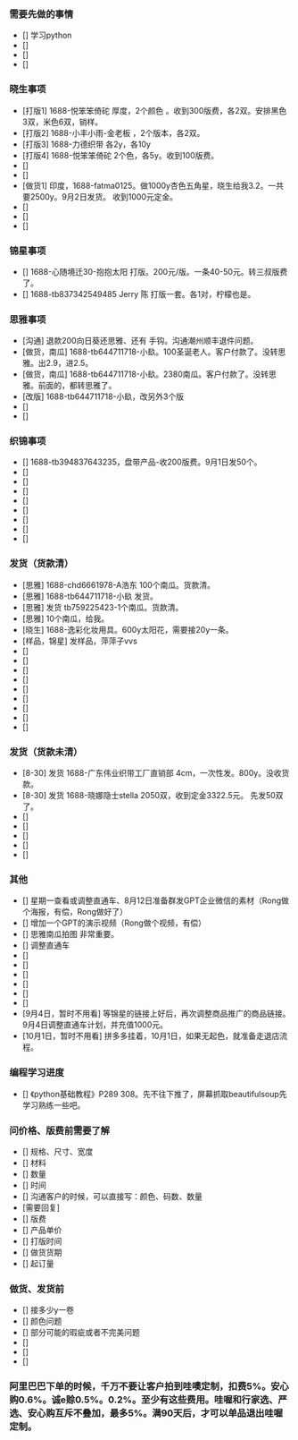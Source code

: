 ### 需要先做的事情
- [] 学习python
- [] 
- [] 
- [] 

### 晓生事项
- [打版1] 1688-悦笨笨倚砣 厚度，2个颜色 。收到300版费，各2双。安排黑色3双，米色6双，销样。
- [打版2] 1688-小丰小雨-金老板 ，2个版本，各2双。 
- [打版3] 1688-力德织带 各2y，各10y
- [打版4] 1688-悦笨笨倚砣 2个色，各5y。收到100版费。 
- [] 
- [] 
- [做货1] 印度，1688-fatma0125。做1000y杏色五角星，晓生给我3.2。一共要2500y。9月2日发货。 收到1000元定金。
- [] 
- [] 
- [] 

### 锦星事项
- [] 1688-心随境迁30-抱抱太阳 打版。200元/版。一条40-50元。转三叔版费了。
- [] 1688-tb837342549485 Jerry 陈 打版一套。各1对，柠檬也是。

### 思雅事项
- [沟通] 退款200向日葵还思雅、还有 手钩。沟通潮州顺丰退件问题。
- [做货，南瓜] 1688-tb644711718-小镹。100圣诞老人。客户付款了。没转思雅。出2.9，进2.5。
- [做货，南瓜] 1688-tb644711718-小镹。2380南瓜。客户付款了。没转思雅。前面的，都转思雅了。
- [改版] 1688-tb644711718-小镹，改另外3个版
- [] 
- [] 


### 织锦事项
- [] 1688-tb394837643235，盘带产品-收200版费。9月1日发50个。
- [] 
- [] 
- [] 
- [] 
- [] 
- [] 
- [] 
- [] 



### 发货（货款清）
- [思雅] 1688-chd6661978-A浩东 100个南瓜。货款清。
- [思雅] 1688-tb644711718-小镹 发货。
- [思雅] 发货 tb759225423-1个南瓜。货款清。
- [思雅] 10个南瓜，给我。 
- [晓生] 1688-逸彩化妆用具。600y太阳花，需要接20y一条。 
- [样品，锦星] 发样品，萍萍子vvs
- [] 
- [] 
- [] 
- [] 
- [] 
- [] 
- [] 
- [] 
- [] 




### 发货（货款未清）
- [8-30] 发货 1688-广东伟业织带工厂直销部 4cm，一次性发。800y。没收货款。
- [8-30] 发货  1688-晓娜隐士stella 2050双，收到定金3322.5元。 先发50双了。
- [] 
- [] 
- [] 
- [] 
- [] 





### 其他
- [] 星期一查看或调整直通车、8月12日准备群发GPT企业微信的素材（Rong做个海报，有偿，Rong做好了）
- [] 增加一个GPT的演示视频（Rong做个视频，有偿）
- [] 思雅南瓜拍图 非常重要。
- [] 调整直通车
- [] 
- [] 
- [] 
- [] 
- [] 
- [] 
- [9月4日，暂时不用看] 等锦星的链接上好后，再次调整商品推广的商品链接。9月4日调整直通车计划，并充值1000元。
- [10月1日，暂时不用看] 拼多多挂着，10月1日，如果无起色，就准备走退店流程。














### 编程学习进度
- [] 《python基础教程》P289 308。先不往下推了，屏幕抓取beautifulsoup先学习熟练一些吧。



### 问价格、版费前需要了解
- [] 规格、尺寸、宽度
- [] 材料
- [] 数量
- [] 时间
- [] 沟通客户的时候，可以直接写：颜色、码数、数量
- [需要回复] 
- [] 版费
- [] 产品单价
- [] 打版时间
- [] 做货货期
- [] 起订量



### 做货、发货前
- [] 接多少y一卷
- [] 颜色问题
- [] 部分可能的瑕疵或者不完美问题
- []
- [] 
- []




### 阿里巴巴下单的时候，千万不要让客户拍到哇噢定制，扣费5%。安心购0.6%。诚e赊0.5%。0.2%。至少有这些费用。哇喔和行家选、严选、安心购互斥不叠加，最多5%。满90天后，才可以单品退出哇喔定制。